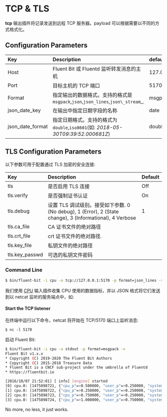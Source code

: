 # TCP & TLS

**tcp** 输出插件将记录发送到远程 TCP 服务器。payload 可以根据需要以不同的方式格式化。

## Configuration Parameters

| Key | Description | default |
| :--- | :--- | :--- |
| Host | Fluent Bit 或 Fluentd 监听转发消息的主机 | 127.0.0.1 |
| Port | 目标主机的 TCP 端口 | 5170 |
| Format | 指定输出的数据格式。支持的格式是 `msgpack`,`json`,`json_lines`,`json\_stream`\_. | msgpack |
| json\_date\_key | 在输出中指定日期字段的名称 | date |
| json\_date\_format | 指定日期格式。支持的格式为 `double`,`iso8601`\(如: _2018-05-30T09:39:52.000681Z_\) | double |

## TLS Configuration Parameters

以下参数可用于配置通过 TLS 加密的安全连接:

| Key | Description | Default |
| :--- | :--- | :--- |
| tls | 是否启用 TLS 连接 | Off |
| tls.verify | 是否强制证书认证 | On |
| tls.debug | 设置 TLS 调试级别。接受如下参数. 0 \(No debug\), 1 \(Error\), 2 \(State change\), 3 \(Informational\), 4 Verbose | 1 |
| tls.ca\_file | CA 证书文件的绝对路径 |  |
| tls.crt\_file | crt 证书文件的绝对路径. |  |
| tls.key\_file | 私钥文件的绝对路径 |  |
| tls.key\_passwd | 可选的私钥文件密码 |  |

### Command Line

```bash
$ bin/fluent-bit -i cpu -o tcp://127.0.0.1:5170 -p format=json_lines -v
```

我们使用 [CPU](../../pipleline/inputs/cpu.md) 输入插件收集 CPU 使用的数据指标，并以 JSON 格式将它们发送到以 netcat 监听的服务端点中，如:

#### Start the TCP listener

在终端中运行以下命令，netcat 将开始在 TCP/5170 端口上监听消息:

```text
$ nc -l 5170
```

启动 Fluent Bit:

```bash
$ bin/fluent-bit -i cpu -o stdout -p format=msgpack -v
Fluent Bit v1.x.x
* Copyright (C) 2019-2020 The Fluent Bit Authors
* Copyright (C) 2015-2018 Treasure Data
* Fluent Bit is a CNCF sub-project under the umbrella of Fluentd
* https://fluentbit.io

[2016/10/07 21:52:01] [ info] [engine] started
[0] cpu.0: [1475898721, {"cpu_p"=>0.500000, "user_p"=>0.250000, "system_p"=>0.250000, "cpu0.p_cpu"=>0.000000, "cpu0.p_user"=>0.000000, "cpu0.p_system"=>0.000000, "cpu1.p_cpu"=>0.000000, "cpu1.p_user"=>0.000000, "cpu1.p_system"=>0.000000, "cpu2.p_cpu"=>0.000000, "cpu2.p_user"=>0.000000, "cpu2.p_system"=>0.000000, "cpu3.p_cpu"=>1.000000, "cpu3.p_user"=>0.000000, "cpu3.p_system"=>1.000000}]
[1] cpu.0: [1475898722, {"cpu_p"=>0.250000, "user_p"=>0.250000, "system_p"=>0.000000, "cpu0.p_cpu"=>0.000000, "cpu0.p_user"=>0.000000, "cpu0.p_system"=>0.000000, "cpu1.p_cpu"=>1.000000, "cpu1.p_user"=>1.000000, "cpu1.p_system"=>0.000000, "cpu2.p_cpu"=>0.000000, "cpu2.p_user"=>0.000000, "cpu2.p_system"=>0.000000, "cpu3.p_cpu"=>0.000000, "cpu3.p_user"=>0.000000, "cpu3.p_system"=>0.000000}]
[2] cpu.0: [1475898723, {"cpu_p"=>0.750000, "user_p"=>0.250000, "system_p"=>0.500000, "cpu0.p_cpu"=>2.000000, "cpu0.p_user"=>1.000000, "cpu0.p_system"=>1.000000, "cpu1.p_cpu"=>0.000000, "cpu1.p_user"=>0.000000, "cpu1.p_system"=>0.000000, "cpu2.p_cpu"=>1.000000, "cpu2.p_user"=>0.000000, "cpu2.p_system"=>1.000000, "cpu3.p_cpu"=>0.000000, "cpu3.p_user"=>0.000000, "cpu3.p_system"=>0.000000}]
[3] cpu.0: [1475898724, {"cpu_p"=>1.000000, "user_p"=>0.750000, "system_p"=>0.250000, "cpu0.p_cpu"=>1.000000, "cpu0.p_user"=>1.000000, "cpu0.p_system"=>0.000000, "cpu1.p_cpu"=>2.000000, "cpu1.p_user"=>1.000000, "cpu1.p_system"=>1.000000, "cpu2.p_cpu"=>1.000000, "cpu2.p_user"=>1.000000, "cpu2.p_system"=>0.000000, "cpu3.p_cpu"=>1.000000, "cpu3.p_user"=>1.000000, "cpu3.p_system"=>0.000000}]
```

No more, no less, it just works.

